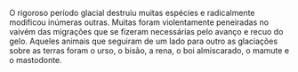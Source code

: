 ﻿O rigoroso período glacial destruiu muitas espécies e radicalmente modificou inúmeras outras. Muitas foram violentamente peneiradas no vaivém das migrações que se fizeram necessárias pelo avanço e recuo do gelo. Aqueles animais que seguiram de um lado para outro as glaciações sobre as terras foram o urso, o bisão, a rena, o boi almiscarado, o mamute e o mastodonte.